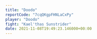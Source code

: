 ```yaml
---
title: "Doodo"
reportCode: "7cqQKgpFHNLaCxPy"
player: "Doodo"
fight: "Kael'thas Sunstrider"
date: 2021-11-08T19:49:23.146000+00:00
---
```


